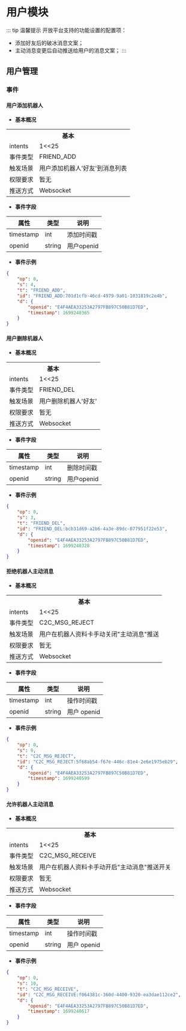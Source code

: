 # 用户模块

::: tip 温馨提示
开放平台支持的功能设置的配置项：
- 添加好友后的破冰消息文案；
- 主动消息变更后自动推送给用户的消息文案；
:::

## 用户管理

<!-- ### 🚫获取机器人的用户列表

暂不对外开放 -->

### 事件

#### 用户添加机器人

- **基本概况**

<table>
	<tr>
	  <th colspan="2">基本</th>
	</tr>
  <tr>
    <td>intents</td>
    <td>1<<25</td>
	</tr>
  <tr>
    <td>事件类型</td>
    <td>FRIEND_ADD</td>
	</tr>
	<tr>
    <td>触发场景</td>
    <td>用户添加机器人'好友'到消息列表</td>
	</tr>
  <tr>
    <td>权限要求</td>
    <td>暂无</td>
	</tr>
	<tr>
    <td>推送方式</td>
    <td>Websocket</td>
	</tr>
</table>

- **事件字段**

| **属性** | **类型** | **说明** |
| --- | --- | --- |
| timestamp | int | 添加时间戳 |
| openid | string | 用户openid |

- **事件示例**

```json
{
	"op": 0,
	"s": 4,
	"t": "FRIEND_ADD",
	"id": "FRIEND_ADD:701d1cfb-46cd-4979-9a01-1031819c2e4b",
	"d": {
		"openid": "E4F4AEA33253A2797FB897C50B81D7ED",
		"timestamp": 1699240365
	}
}
```

#### 用户删除机器人

- **基本概况**

<table>
	<tr>
	  <th colspan="2">基本</th>
	</tr>
  <tr>
    <td>intents</td>
    <td>1<<25</td>
	</tr>
  <tr>
    <td>事件类型</td>
    <td>FRIEND_DEL</td>
	</tr>
	<tr>
    <td>触发场景</td>
    <td>用户删除机器人'好友'</td>
	</tr>
  <tr>
    <td>权限要求</td>
    <td>暂无</td>
	</tr>
	<tr>
    <td>推送方式</td>
    <td>Websocket</td>
	</tr>
</table>

- **事件字段**

| **属性** | **类型** | **说明** |
| --- | --- | --- |
| timestamp | int | 删除时间戳 |
| openid | string | 用户openid |

- **事件示例**

```json
{
	"op": 0,
	"s": 3,
	"t": "FRIEND_DEL",
	"id": "FRIEND_DEL:bcb31d69-a2b6-4a3e-89dc-077951f22e53",
	"d": {
		"openid": "E4F4AEA33253A2797FB897C50B81D7ED",
		"timestamp": 1699240328
	}
}
```

#### 拒绝机器人主动消息

- **基本概况**

<table>
	<tr>
	  <th colspan="2">基本</th>
	</tr>
  <tr>
    <td>intents</td>
    <td>1<<25</td>
	</tr>
  <tr>
    <td>事件类型</td>
    <td>C2C_MSG_REJECT</td>
	</tr>
	<tr>
    <td>触发场景</td>
    <td>用户在机器人资料卡手动关闭"主动消息"推送</td>
	</tr>
  <tr>
    <td>权限要求</td>
    <td>暂无</td>
	</tr>
	<tr>
    <td>推送方式</td>
    <td>Websocket</td>
	</tr>
</table>

- **事件字段**

| **属性** | **类型** | **说明** |
| --- | --- | --- |
| timestamp | int | 操作时间戳 |
| openid | string | 用户 openid |

- **事件示例**

```json
{
	"op": 0,
	"s": 9,
	"t": "C2C_MSG_REJECT",
	"id": "C2C_MSG_REJECT:5f68ab54-f67e-446c-81e4-2e6e1975eb29",
	"d": {
		"openid": "E4F4AEA33253A2797FB897C50B81D7ED",
		"timestamp": 1699240599
	}
}
```

#### 允许机器人主动消息

- **基本概况**

<table>
	<tr>
	  <th colspan="2">基本</th>
	</tr>
  <tr>
    <td>intents</td>
    <td>1<<25</td>
	</tr>
  <tr>
    <td>事件类型</td>
    <td>C2C_MSG_RECEIVE</td>
	</tr>
	<tr>
    <td>触发场景</td>
    <td>用户在机器人资料卡手动开启"主动消息"推送开关</td>
	</tr>
  <tr>
    <td>权限要求</td>
    <td>暂无</td>
	</tr>
	<tr>
    <td>推送方式</td>
    <td>Websocket</td>
	</tr>
</table>

- **事件字段**

| **属性** | **类型** | **说明** |
| --- | --- | --- |
| timestamp | int | 操作时间戳 |
| openid | string | 用户 openid |

- **事件示例**

```json
{
	"op": 0,
	"s": 10,
	"t": "C2C_MSG_RECEIVE",
	"id": "C2C_MSG_RECEIVE:f064381c-360d-4400-9320-ea3dae112ce2",
	"d": {
		"openid": "E4F4AEA33253A2797FB897C50B81D7ED",
		"timestamp": 1699240617
	}
}
```
<!-- ## 三方平台

### 🚫获取小程序链接

暂不对外开放 -->
